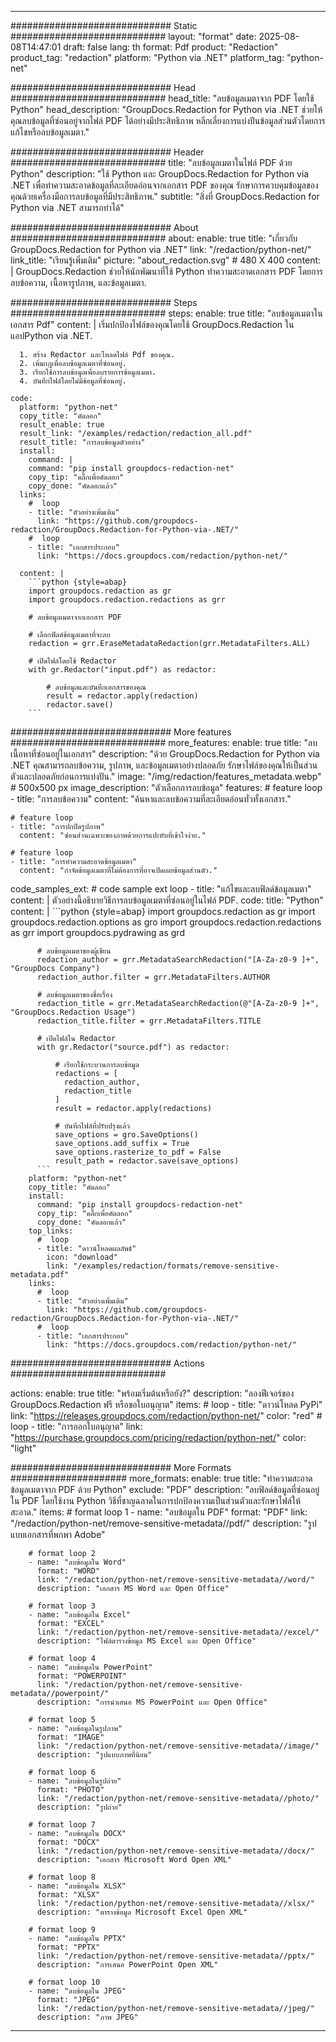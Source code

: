 
---
############################# Static ############################
layout: "format"
date:  2025-08-08T14:47:01
draft: false
lang: th
format: Pdf
product: "Redaction"
product_tag: "redaction"
platform: "Python via .NET"
platform_tag: "python-net"

############################# Head ############################
head_title: "ลบข้อมูลเมตาจาก PDF โดยใช้ Python"
head_description: "GroupDocs.Redaction for Python via .NET ช่วยให้คุณลบข้อมูลที่ซ่อนอยู่จากไฟล์ PDF ได้อย่างมีประสิทธิภาพ หลีกเลี่ยงการแบ่งปันข้อมูลส่วนตัวโดยการแก้ไขหรือลบข้อมูลเมตา."

############################# Header ############################
title: "ลบข้อมูลเมตาในไฟล์ PDF ด้วย Python" 
description: "ใช้ Python และ GroupDocs.Redaction for Python via .NET เพื่อทำความสะอาดข้อมูลที่ละเอียดอ่อนจากเอกสาร PDF ของคุณ รักษาการควบคุมข้อมูลของคุณด้วยเครื่องมือการลบข้อมูลที่มีประสิทธิภาพ."
subtitle: "สิ่งที่ GroupDocs.Redaction for Python via .NET สามารถทำได้" 

############################# About ############################
about:
    enable: true
    title: "เกี่ยวกับ GroupDocs.Redaction for Python via .NET"
    link: "/redaction/python-net/"
    link_title: "เรียนรู้เพิ่มเติม"
    picture: "about_redaction.svg" # 480 X 400
    content: |
       GroupDocs.Redaction ช่วยให้นักพัฒนาที่ใช้ Python ทำความสะอาดเอกสาร PDF โดยการลบข้อความ, เนื้อหารูปภาพ, และข้อมูลเมตา.

############################# Steps ############################
steps:
    enable: true
    title: "ลบข้อมูลเมตาในเอกสาร Pdf"
    content: |
      เริ่มปกป้องไฟล์ของคุณโดยใช้ GroupDocs.Redaction ในแอปPython via .NET.
      
      1. สร้าง Redactor และโหลดไฟล์ Pdf ของคุณ.
      2. เพิ่มกฎเพื่อลบข้อมูลเมตาที่ซ่อนอยู่.
      3. เรียกใช้การลบข้อมูลเพื่อลบรายการข้อมูลเมตา.
      4. บันทึกไฟล์โดยไม่มีข้อมูลที่ซ่อนอยู่.
   
    code:
      platform: "python-net"
      copy_title: "คัดลอก"
      result_enable: true
      result_link: "/examples/redaction/redaction_all.pdf"
      result_title: "การลบข้อมูลตัวอย่าง"
      install:
        command: |
        command: "pip install groupdocs-redaction-net"
        copy_tip: "คลิ๊กเพื่อคัดลอก"
        copy_done: "คัดลอกแล้ว"
      links:
        #  loop
        - title: "ตัวอย่างเพิ่มเติม"
          link: "https://github.com/groupdocs-redaction/GroupDocs.Redaction-for-Python-via-.NET/"
        #  loop
        - title: "เอกสารประกอบ"
          link: "https://docs.groupdocs.com/redaction/python-net/"
          
      content: |
        ```python {style=abap}
        import groupdocs.redaction as gr
        import groupdocs.redaction.redactions as grr

        # ลบข้อมูลเมตาจากเอกสาร PDF

        # เลือกฟิลด์ข้อมูลเมตาที่จะลบ
        redaction = grr.EraseMetadataRedaction(grr.MetadataFilters.ALL)

        # เปิดไฟล์โดยใช้ Redactor
        with gr.Redactor("input.pdf") as redactor:

            # ลบข้อมูลและบันทึกเอกสารของคุณ
            result = redactor.apply(redaction)
            redactor.save()
        ```            


############################# More features ############################
more_features:
  enable: true
  title: "ลบเนื้อหาที่ซ่อนอยู่ในเอกสาร"
  description: "ด้วย GroupDocs.Redaction for Python via .NET คุณสามารถลบข้อความ, รูปภาพ, และข้อมูลเมตาอย่างปลอดภัย รักษาไฟล์ของคุณให้เป็นส่วนตัวและปลอดภัยก่อนการแบ่งปัน."
  image: "/img/redaction/features_metadata.webp" # 500x500 px
  image_description: "ตัวเลือกการลบข้อมูล"
  features:
    # feature loop
    - title: "การลบข้อความ"
      content: "ค้นหาและลบข้อความที่ละเอียดอ่อนทั่วทั้งเอกสาร."

    # feature loop
    - title: "การปกปิดรูปภาพ"
      content: "ซ่อนส่วนเฉพาะของภาพด้วยการแปะทับที่เข้าใจง่าย."

    # feature loop
    - title: "การทำความสะอาดข้อมูลเมตา"
      content: "กำจัดข้อมูลเมตาที่ไม่ต้องการที่อาจเปิดเผยข้อมูลส่วนตัว."
      
  code_samples_ext:
    # code sample ext loop
    - title: "แก้ไขและลบฟิลด์ข้อมูลเมตา"
      content: |
        ตัวอย่างนี้อธิบายวิธีการลบข้อมูลเมตาที่ซ่อนอยู่ในไฟล์ PDF.
      code:
        title: "Python"
        content: |
          ```python {style=abap}
          import groupdocs.redaction as gr
          import groupdocs.redaction.options as gro
          import groupdocs.redaction.redactions as grr
          import groupdocs.pydrawing as grd

          # ลบข้อมูลเมตาของผู้เขียน
          redaction_author = grr.MetadataSearchRedaction("[A-Za-z0-9 ]+", "GroupDocs Company")
          redaction_author.filter = grr.MetadataFilters.AUTHOR

          # ลบข้อมูลเมตาของชื่อเรื่อง
          redaction_title = grr.MetadataSearchRedaction(@"[A-Za-z0-9 ]+", "GroupDocs.Redaction Usage")
          redaction_title.filter = grr.MetadataFilters.TITLE

          # เปิดไฟล์ใน Redactor
          with gr.Redactor("source.pdf") as redactor:

              # เรียกใช้กระบวนการลบข้อมูล
              redactions = [
                redaction_author,
                redaction_title
              ]
              result = redactor.apply(redactions)

              # บันทึกไฟล์ที่ปรับปรุงแล้ว
              save_options = gro.SaveOptions()
              save_options.add_suffix = True
              save_options.rasterize_to_pdf = False
              result_path = redactor.save(save_options)
          ```
        platform: "python-net"
        copy_title: "คัดลอก"
        install:
          command: "pip install groupdocs-redaction-net"
          copy_tip: "คลิ๊กเพื่อคัดลอก"
          copy_done: "คัดลอกแล้ว"
        top_links:
          #  loop
          - title: "ดาวน์โหลดผลลัพธ์"
            icon: "download"
            link: "/examples/redaction/formats/remove-sensitive-metadata.pdf"
        links:
          #  loop
          - title: "ตัวอย่างเพิ่มเติม"
            link: "https://github.com/groupdocs-redaction/GroupDocs.Redaction-for-Python-via-.NET/"
          #  loop
          - title: "เอกสารประกอบ"
            link: "https://docs.groupdocs.com/redaction/python-net/"


############################# Actions ############################

actions:
  enable: true
  title: "พร้อมเริ่มต้นหรือยัง?"
  description: "ลองฟีเจอร์ของ GroupDocs.Redaction ฟรี หรือขอใบอนุญาต"
  items:
    #  loop
    - title: "ดาวน์โหลด PyPi"
      link: "https://releases.groupdocs.com/redaction/python-net/"
      color: "red"
        #  loop
    - title: "การออกใบอนุญาต"
      link: "https://purchase.groupdocs.com/pricing/redaction/python-net/"
      color: "light"


############################# More Formats #####################
more_formats:
    enable: true
    title: "ทำความสะอาดข้อมูลเมตาจาก PDF ด้วย Python"
    exclude: "PDF"
    description: "ลบฟิลด์ข้อมูลที่ซ่อนอยู่ใน PDF โดยใช้งาน Python วิธีที่ชาญฉลาดในการปกป้องความเป็นส่วนตัวและรักษาไฟล์ให้สะอาด."
    items: 
        # format loop 1
        - name: "ลบข้อมูลใน PDF"
          format: "PDF"
          link: "/redaction/python-net/remove-sensitive-metadata//pdf/"
          description: "รูปแบบเอกสารที่พกพา Adobe"

        # format loop 2
        - name: "ลบข้อมูลใน Word"
          format: "WORD"
          link: "/redaction/python-net/remove-sensitive-metadata//word/"
          description: "เอกสาร MS Word และ Open Office"
          
        # format loop 3
        - name: "ลบข้อมูลใน Excel"
          format: "EXCEL"
          link: "/redaction/python-net/remove-sensitive-metadata//excel/"
          description: "ไฟล์ตารางข้อมูล MS Excel และ Open Office"

        # format loop 4
        - name: "ลบข้อมูลใน PowerPoint"
          format: "POWERPOINT"
          link: "/redaction/python-net/remove-sensitive-metadata//powerpoint/"
          description: "การนำเสนอ MS PowerPoint และ Open Office"

        # format loop 5
        - name: "ลบข้อมูลในรูปภาพ"
          format: "IMAGE"
          link: "/redaction/python-net/remove-sensitive-metadata//image/"
          description: "รูปแบบภาพที่นิยม"

        # format loop 6
        - name: "ลบข้อมูลในรูปถ่าย"
          format: "PHOTO"
          link: "/redaction/python-net/remove-sensitive-metadata//photo/"
          description: "รูปถ่าย"

        # format loop 7
        - name: "ลบข้อมูลใน DOCX"
          format: "DOCX"
          link: "/redaction/python-net/remove-sensitive-metadata//docx/"
          description: "เอกสาร Microsoft Word Open XML"
          
        # format loop 8
        - name: "ลบข้อมูลใน XLSX"
          format: "XLSX"
          link: "/redaction/python-net/remove-sensitive-metadata//xlsx/"
          description: "ตารางข้อมูล Microsoft Excel Open XML"
          
        # format loop 9
        - name: "ลบข้อมูลใน PPTX"
          format: "PPTX"
          link: "/redaction/python-net/remove-sensitive-metadata//pptx/"
          description: "การเสนอ PowerPoint Open XML"

        # format loop 10
        - name: "ลบข้อมูลใน JPEG"
          format: "JPEG"
          link: "/redaction/python-net/remove-sensitive-metadata//jpeg/"
          description: "ภาพ JPEG"


---